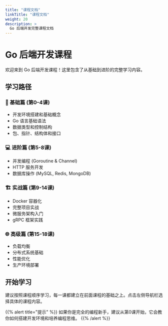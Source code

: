 ```yaml
---
title: "课程文档"
linkTitle: "课程文档"
weight: 20
description: >
  Go 后端开发完整课程文档
---
```


# Go 后端开发课程

欢迎来到 Go 后端开发课程！这里包含了从基础到进阶的完整学习内容。

## 学习路径

### 🚀 基础篇 (第0-4课)
- 开发环境搭建和基础概念
- Go 语言基础语法
- 数据类型和控制结构
- 包、指针、结构体和接口

### 💻 进阶篇 (第5-8课)  
- 并发编程 (Goroutine & Channel)
- HTTP 服务开发
- 数据库操作 (MySQL, Redis, MongoDB)

### 🏗️ 实战篇 (第9-14课)
- Docker 容器化
- 完整项目实战
- 微服务架构入门
- gRPC 框架实践

### 🌐 高级篇 (第15-18课)
- 负载均衡
- 分布式系统基础
- 性能优化
- 生产环境部署

## 开始学习

建议按照课程顺序学习，每一课都建立在前面课程的基础之上。点击左侧导航栏选择具体的课程内容。

{{% alert title="提示" %}}
如果你是完全的编程新手，建议从第0课开始，它会教你如何搭建开发环境和培养编程思维。
{{% /alert %}}